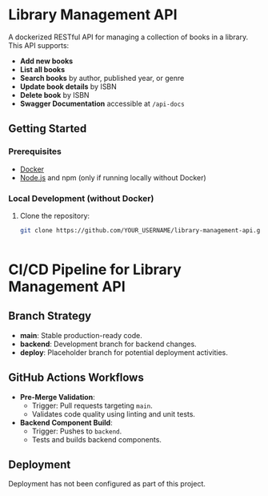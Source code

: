 # Library Management API

A dockerized RESTful API for managing a collection of books in a library. This API supports:

- **Add new books**  
- **List all books**  
- **Search books** by author, published year, or genre  
- **Update book details** by ISBN  
- **Delete book** by ISBN  
- **Swagger Documentation** accessible at `/api-docs`

## Getting Started

### Prerequisites
- [Docker](https://www.docker.com/)
- [Node.js](https://nodejs.org/) and npm (only if running locally without Docker)

### Local Development (without Docker)
1. Clone the repository:
   ```bash
   git clone https://github.com/YOUR_USERNAME/library-management-api.git



# CI/CD Pipeline for Library Management API

## Branch Strategy
- **main**: Stable production-ready code.
- **backend**: Development branch for backend changes.
- **deploy**: Placeholder branch for potential deployment activities.

## GitHub Actions Workflows
- **Pre-Merge Validation**:
  - Trigger: Pull requests targeting `main`.
  - Validates code quality using linting and unit tests.
- **Backend Component Build**:
  - Trigger: Pushes to `backend`.
  - Tests and builds backend components.

## Deployment
Deployment has not been configured as part of this project.

